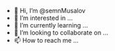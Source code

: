 - 👋 Hi, I’m @semnMusalov
- 👀 I’m interested in ...
- 🌱 I’m currently learning ...
- 💞️ I’m looking to collaborate on ...
- 📫 How to reach me ...

<!---
semnMusalov/semnMusalov is a ✨ special ✨ repository because its `README.md` (this file) appears on your GitHub profile.
You can click the Preview link to take a look at your changes.
--->
